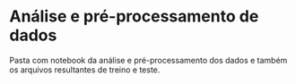 # Análise e pré-processamento de dados
Pasta com notebook da análise e pré-processamento dos dados e também os arquivos resultantes de treino e teste.
